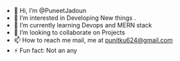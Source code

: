 - 👋 Hi, I’m @PuneetJadoun
- 👀 I’m interested in Developing New things .
- 🌱 I’m currently learning Devops and MERN stack
- 💞️ I’m looking to collaborate on Projects 
- 📫 How to reach me mail, me at punitku624@gmail.com 
- ⚡ Fun fact: Not an any 

<!---
PuneetJadoun/PuneetJadoun is a ✨ special ✨ repository because its `README.md` (this file) appears on your GitHub profile.
You can click the Preview link to take a look at your changes.
--->
